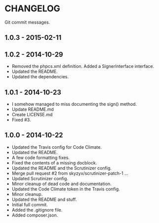 # CHANGELOG

Git commit messages.

## 1.0.3 - 2015-02-11

## 1.0.2 - 2014-10-29

* Removed the phpcs.xml definition. Added a SignerInterface interface.
* Updated the README.
* Updated the dependencies.

## 1.0.1 - 2014-10-23

* I somehow managed to miss documenting the sign() method.
* Update README.md
* Create LICENSE.md
* Fixed #3.

## 1.0.0 - 2014-10-22

* Updated the Travis config for Code Climate.
* Updated the README.
* A few code formatting fixes.
* Fixed the contents of a missing docblock.
* Updated the README and the Scrutinizer config.
* Merge pull request #2 from skyzyx/scrutinizer-patch-1 …
* Updated Scrutinizer config.
* Minor cleanup of dead code and documentation.
* Updated the Code Climate token in the Travis config.
* Minor cleanup.
* Updated the README and stuff.
* Initial full commit.
* Added the .gitignore file.
* Added composer.json.
